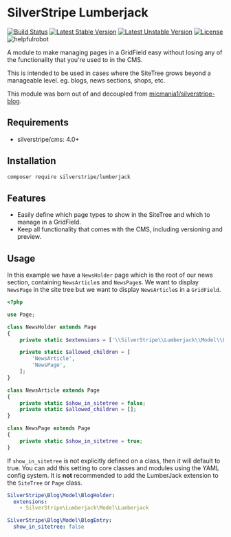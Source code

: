 # SilverStripe Lumberjack

[![Build Status](https://travis-ci.org/silverstripe/silverstripe-lumberjack.svg?branch=1.1)](https://travis-ci.org/silverstripe/silverstripe-lumberjack) [![Latest Stable Version](https://poser.pugx.org/silverstripe/lumberjack/v/stable)](https://packagist.org/packages/silverstripe/lumberjack) [![Latest Unstable Version](https://poser.pugx.org/silverstripe/lumberjack/v/unstable)](https://packagist.org/packages/silverstripe/lumberjack) [![License](https://poser.pugx.org/silverstripe/lumberjack/license)](https://packagist.org/packages/silverstripe/lumberjack)
![helpfulrobot](https://helpfulrobot.io/silverstripe/lumberjack/badge)

A module to make managing pages in a GridField easy without losing any of the functionality that you're used to in the CMS.

This is intended to be used in cases where the SiteTree grows beyond a manageable level. eg. blogs, news sections, shops, etc.

This module was born out of and decoupled from [micmania1/silverstripe-blog](https://github.com/micmania1/silverstripe-blogger).

## Requirements

* silverstripe/cms: 4.0+

## Installation

```bash
composer require silverstripe/lumberjack
```

## Features

* Easily define which page types to show in the SiteTree and which to manage in a GridField.
* Keep all functionality that comes with the CMS, including versioning and preview.

## Usage

In this example we have a `NewsHolder` page which is the root of our news section, containing `NewsArticle`s and
`NewsPage`s. We want to display `NewsPage` in the site tree but we want to display `NewsArticle`s in a `GridField`.

```php
<?php

use Page;

class NewsHolder extends Page
{
    private static $extensions = ['\\SilverStripe\\Lumberjack\\Model\\Lumberjack'];

    private static $allowed_children = [
        'NewsArticle',
        'NewsPage',
    ];
}

class NewsArticle extends Page
{
    private static $show_in_sitetree = false;
    private static $allowed_children = [];
}

class NewsPage extends Page
{
    private static $show_in_sitetree = true;
}
```

If `show_in_sitetree` is not explicitly defined on a class, then it will default to true. You can add this setting to
core classes and modules using the YAML config system. It is **not** recommended to add the LumberJack extension to
the `SiteTree` or `Page` class.


```yaml
SilverStripe\Blog\Model\BlogHolder:
  extensions:
    - SilverStripe\Lumberjack\Model\Lumberjack

SilverStripe\Blog\Model\BlogEntry:
  show_in_sitetree: false
```
